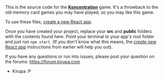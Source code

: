 This is the source code for the [**Koncentration**](https://www.kirupa.com/react/koncentration/index.html) game. It's a throwback to the old memory card games you may have played, so you may like this game.

To use these files, [create a new React app](https://www.kirupa.com/react/setting_up_react_environment.htm).

Once you have created your project, replace your **src** and **public** folders with the contents found here. Point your terminal to your app's root folder and just run `npm start`. (If you don't know what this means, the [*create new React app*](https://www.kirupa.com/react/setting_up_react_environment.htm) instructions from earlier will help you out).

If you have any questions or run into issues, please post your question on the forums: https://forum.kirupa.com

- Kirupa :P
